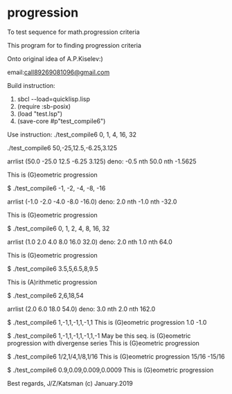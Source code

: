 # progression
To test sequence for math.progression criteria
  
  This program for to finding progression criteria  
  
  

  Onto original idea of A.P.Kiselev:) 

   
  email:call89269081096@gmail.com
 

  
 Build instruction:
 1) sbcl --load=quicklisp.lisp
 2) (require :sb-posix)
 3) (load "test.lsp")
 4) (save-core #p"test_compile6") 
 

 
 Use instruction:
 ./test_compile6  0, 1, 4, 16, 32
 
  ./test_compile6 50,-25,12.5,-6.25,3.125

 arrlist (50.0 -25.0 12.5 -6.25 3.125)  deno: -0.5  nth 50.0  nth -1.5625

 This is (G)eometric  progression
 
 $ ./test_compile6   -1, -2, -4, -8, -16

 arrlist (-1.0 -2.0 -4.0 -8.0 -16.0)  deno: 2.0  nth -1.0  nth -32.0

 This is (G)eometric  progression
 
 $ ./test_compile6  0, 1, 2, 4, 8, 16, 32

 arrlist (1.0 2.0 4.0 8.0 16.0 32.0)  deno: 2.0  nth 1.0  nth 64.0

 This is (G)eometric  progression
 
 
$ ./test_compile6 3.5,5,6.5,8,9.5

This is (A)rithmetic progression

$ ./test_compile6 2,6,18,54

 arrlist (2.0 6.0 18.0 54.0)  deno: 3.0  nth 2.0  nth 162.0
 
$ ./test_compile6 1,-1,1,-1,1,-1,1
This is (G)eometric  progression 1.0 -1.0


$ ./test_compile6 1,-1,1,-1,1,-1,1,-1
May be this seq. is (G)eometric progression with divergense series 
This is (G)eometric  progression
 
 $ ./test_compile6 1/2,1/4,1/8,1/16
This is (G)eometric progression 15/16 -15/16

$ ./test_compile6  0.9,0.09,0.009,0.0009
This is (G)eometric  progression
 
Best regards, J/Z/Katsman (c) January.2019 
 
